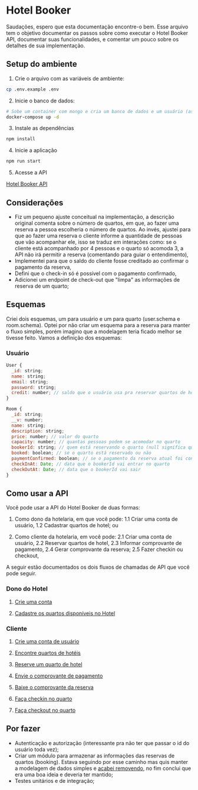 # Hotel Booker
Saudações, espero que esta documentação encontre-o bem. Esse arquivo tem o objetivo documentar os passos sobre como executar o Hotel Booker API, documentar suas funcionalidades, e comentar um pouco sobre os detalhes de sua implementação.

## Setup do ambiente
1. Crie o arquivo com as variáveis de ambiente:

```bash
cp .env.example .env
```

2. Inicie o banco de dados:
```bash
# Sobe um container com mongo e cria um banco de dados e um usuário (as credenciais já estão corretas no .env.example ;) )
docker-compose up -d
```

3. Instale as dependências
```bash
npm install
``` 

4. Inicie a aplicação
```bash
npm run start
```

5. Acesse a API

[Hotel Booker API](http://localhost:3000/api)

## Considerações
* Fiz um pequeno ajuste conceitual na implementação, a descrição original comenta sobre o número de quartos, em que, ao fazer uma reserva a pessoa escolheria o número de quartos. Ao invés, ajustei para que ao fazer uma reserva o cliente informe a quantidade de pessoas que vão acompanhar ele, isso se traduz em interações como: se o cliente está acompanhado por 4 pessoas e o quarto só acomoda 3, a API não irá permitir a reserva (comentando para guiar o entendimento),
* Implementei para que o saldo do cliente fosse creditado ao confirmar o pagamento da reserva,
* Defini que o check-in só é possível com o pagamento confirmado,
* Adicionei um endpoint de check-out que "limpa" as informações de reserva de um quarto;

## Esquemas

Criei dois esquemas, um para usuário e um para quarto (user.schema e room.schema). Optei por não criar um esquema para a reserva para manter o fluxo simples, porém imagino que a modelagem teria ficado melhor se tivesse feito. Vamos a definição dos esquemas:

### Usuário

```js
User {
  _id: string;
  name: string;
  email: string;
  password: string;
  credit: number; // saldo que o usuário usa pra reservar quartos de hotel
}
```

```js
Room {
  _id: string;
  __v: number;
  name: string;
  description: string;
  price: number; // valor do quarto
  capacity: number; // quantas pessoas podem se acomodar no quarto
  bookerId: string; // quem está reservando o quarto (null significa que ninguém está)
  booked: boolean; // se o quarto está reservado ou não
  paymentConfirmed: boolean; // se o pagamento da reserva atual foi confirmado
  checkInAt: Date; // data que o bookerId vai entrar no quarto
  checkOutAt: Date; // data que o bookerId vai sair
}
```

## Como usar a API
Você pode usar a API do Hotel Booker de duas formas:

1. Como dono da hotelaria, em que você pode:
1.1 Criar uma conta de usuário,
1.2 Cadastrar quartos de hotel; ou

2. Como cliente da hotelaria, em você pode:
2.1 Criar uma conta de usuário,
2.2 Reservar quartos de hotel,
2.3 Informar comprovante de pagamento,
2.4 Gerar comprovante da reserva;
2.5 Fazer checkin ou checkout,

A seguir estão documentados os dois fluxos de chamadas de API que você pode seguir.

### Dono do Hotel

1. [Crie uma conta](http://localhost:3000/api#/User/UserController_create)

2. [Cadastre os quartos disponíveis no Hotel](http://localhost:3000/api#/Room/RoomController_create)

### Cliente
1. [Crie uma conta de usuário](http://localhost:3000/api#/User/UserController_create)

2. [Encontre quartos de hotéis](http://localhost:3000/api#/Room/RoomController_list)

3. [Reserve um quarto de hotel](http://localhost:3000/api#/Room/RoomController_book)

4. [Envie o comprovante de pagamento](http://localhost:3000/api#/Room/RoomController_payment)

5. [Baixe o comprovante da reserva](http://localhost:3000/api#/Room/RoomController_download)

5. [Faça checkin no quarto](http://localhost:3000/api#/Room/RoomController_checkin)

6. [Faça checkout no quarto](http://localhost:3000/api#/Room/RoomController_checkout)

## Por fazer
* Autenticação e autorização (interessante pra não ter que passar o id do usuário toda vez);
* Criar um módulo para armazenar as informações das reservas de quartos (booking). Estava seguindo por esse caminho mas quis manter a modelagem de dados simples e [acabei removendo](https://github.com/arufonsekun/hotel-booker/commit/026fad3558275575eaa3dd67475f9c333d94ee9c), no fim conclui que era uma boa ideia e deveria ter mantido;
* Testes unitários e de integração;
